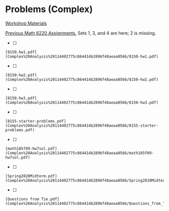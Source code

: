 # Problems (Complex)

[Workshop Materials](https://www.notion.so/Workshop-Materials-9a23a44788604595ba7d4a26d011d2c0)

[Previous Math 6220 Assignments.](http://www.math.utah.edu/~astephan/134.pdf)
	Sets 1, 3, and 4 are here; 2 is missing.
	
- [ ]  
    
    [8150-hw1.pdf](Complex%20Analysis%20114402775c864414b2896f48aeaa0566/8150-hw1.pdf)
    
- [ ]  
    
    [8150-hw2.pdf](Complex%20Analysis%20114402775c864414b2896f48aeaa0566/8150-hw2.pdf)
    
- [ ]  
    
    [8150-hw3.pdf](Complex%20Analysis%20114402775c864414b2896f48aeaa0566/8150-hw3.pdf)
    
- [ ]  
    
    [8155-starter-problems.pdf](Complex%20Analysis%20114402775c864414b2896f48aeaa0566/8155-starter-problems.pdf)
    
- [ ]  
    
    [math185f09-hw7sol.pdf](Complex%20Analysis%20114402775c864414b2896f48aeaa0566/math185f09-hw7sol.pdf)
    
- [ ]  
    
    [Spring2020Midterm.pdf](Complex%20Analysis%20114402775c864414b2896f48aeaa0566/Spring2020Midterm.pdf)
    
- [ ]  
    
    [Questions from Tie.pdf](Complex%20Analysis%20114402775c864414b2896f48aeaa0566/Questions_from_Tie.pdf)
    
